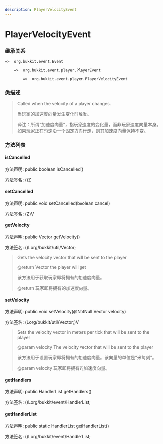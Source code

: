 ```yaml
---
description: PlayerVelocityEvent
---
```


# PlayerVelocityEvent

### 继承关系

    =>  org.bukkit.event.Event

        =>  org.bukkit.event.player.PlayerEvent

            =>  org.bukkit.event.player.PlayerVelocityEvent

### 类描述

> Called when the velocity of a player changes.
>
> 当玩家的加速度向量发生变化时触发。
>
> 译注：所谓“加速度向量”，指玩家速度的变化量，而非玩家速度向量本身。如果玩家正在匀速沿一个固定方向行走，则其加速度向量保持不变。

### 方法列表

#### isCancelled

方法声明: public boolean isCancelled()

方法签名: ()Z

#### setCancelled

方法声明: public void setCancelled(boolean cancel)

方法签名: (Z)V

#### getVelocity

方法声明: public Vector getVelocity()

方法签名: ()Lorg/bukkit/util/Vector;

> Gets the velocity vector that will be sent to the player
>
> @return Vector the player will get
>
> 该方法用于获取玩家即将拥有的加速度向量。
>
> @return 玩家即将拥有的加速度向量。

#### setVelocity

方法声明: public void setVelocity(@NotNull Vector velocity)

方法签名: (Lorg/bukkit/util/Vector;)V

> Sets the velocity vector in meters per tick that will be sent to the player
>
> @param velocity The velocity vector that will be sent to the player
>
> 该方法用于设置玩家即将拥有的加速度向量。该向量的单位是“米每刻”。
>
> @param velocity 玩家即将拥有的加速度向量。

#### getHandlers

方法声明: public HandlerList getHandlers()

方法签名: ()Lorg/bukkit/event/HandlerList;

#### getHandlerList

方法声明: public static HandlerList getHandlerList()

方法签名: ()Lorg/bukkit/event/HandlerList;